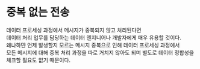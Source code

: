 # 중복 없는 전송 
  
데이터 프로세싱 과정에서 메시지가 중복되지 않고 처리된다면           
데이터 처리 업무를 담당하는 데이터 엔지니어나 개발자에게 매우 유용할 것이다.     
왜냐하먄 언제 발생할지 모르는 메시지 중복으로 인해 데이터 프로세싱 과정에서      
모든 메시지에 대해 중복 처리 과정을 따로 거치지 않아도 되며 별도로 데이터 정합성을 체크할 필요도 없기 때문이다.   
